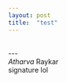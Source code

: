 ```yaml
---
layout: post
title:  "test"
---
```


<html><body style="word-wrap: break-word; -webkit-nbsp-mode: space; line-break: after-white-space;" class=""><br class="">---<br class=""><i class="">Atharva</i>&nbsp;Raykar<br class="">signature lol<div class=""><br class=""></div></body></html>